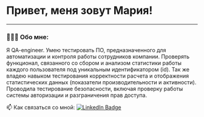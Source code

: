 # Привет, меня зовут Мария!

---

### 💁🏽‍♀️ Обо мне:

Я QA-engineer. Умею тестировать ПО, предназначенного для автоматизации и контроля работы сотрудников компании. Проверять функционал, связанного со сбором и анализом статистики работы каждого пользователя под уникальным идентификатором (id). Так же владею навыком тестирования корректности расчета и отображения статистических данных (показатели производительности и активности). Проводила тестирование безопасности, включая проверку работы системы авторизации и разграничения прав доступа.

📫 Как связаться со мной: [![LinkedIn Badge](https://img.shields.io/badge/-@mgarkusha-blue?style=flat&logo=LinkedIn&logoColor=white)](https://www.linkedin.com/in/mgarkusha/) 

